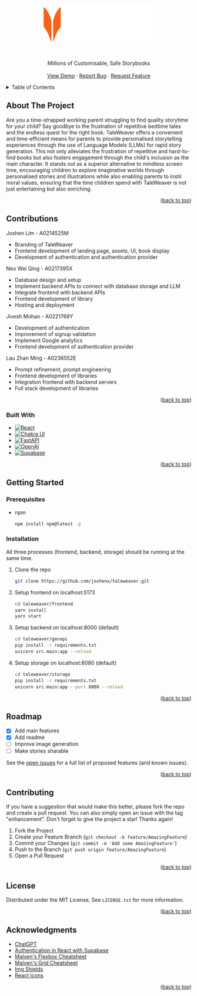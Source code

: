 <!-- Improved compatibility of back to top link: See: https://github.com/othneildrew/Best-README-Template/pull/73 -->

<a name="readme-top"></a>

<!--
*** Thanks for checking out the Best-README-Template. If you have a suggestion
*** that would make this better, please fork the repo and create a pull request
*** or simply open an issue with the tag "enhancement".
*** Don't forget to give the project a star!
*** Thanks again! Now go create something AMAZING! :D
-->

<!-- PROJECT SHIELDS -->
<!--
*** I'm using markdown "reference style" links for readability.
*** Reference links are enclosed in brackets [ ] instead of parentheses ( ).
*** See the bottom of this document for the declaration of the reference variables
*** for contributors-url, forks-url, etc. This is an optional, concise syntax you may use.
*** https://www.markdownguide.org/basic-syntax/#reference-style-links
-->

<!-- PROJECT LOGO -->
<br />
<div align="center">
  <a href="https://github.com/joshenx/taleweaver">
    <img style="margin: 2rem" src="/frontend/src/images/taleweaver_logo_color_light.svg" alt="TaleWeaver Logo" width="300" height="100">
  </a>

  <p align="center">
    Millions of Customisable, Safe Storybooks
    <br />
    <br />
    <a href="https://taleweaver.onrender.com/">View Demo</a>
    ·
    <a href="https://github.com/joshenx/taleweaver/issues">Report Bug</a>
    ·
    <a href="https://github.com/joshenx/taleweaver/issues">Request Feature</a>
  </p>
</div>

<!-- TABLE OF CONTENTS -->
<details>
  <summary>Table of Contents</summary>
  <ol>
    <li>
      <a href="#about-the-project">About The Project</a>
      <ul>
        <li><a href="#built-with">Built With</a></li>
      </ul>
    </li>
    <li>
      <a href="#getting-started">Getting Started</a>
      <ul>
        <li><a href="#prerequisites">Prerequisites</a></li>
        <li><a href="#installation">Installation</a></li>
      </ul>
    </li>
    <li><a href="#roadmap">Roadmap</a></li>
    <li><a href="#contributing">Contributing</a></li>
    <li><a href="#license">License</a></li>
    <li><a href="#contact">Contact</a></li>
    <li><a href="#acknowledgments">Acknowledgments</a></li>
  </ol>
</details>

<!-- ABOUT THE PROJECT -->

## About The Project

Are you a time-strapped working parent struggling to find quality storytime for your child? Say goodbye to the frustration of repetitive bedtime tales and the endless quest for the right book. TaleWeaver offers a convenient and time-efficient means for parents to provide personalised storytelling experiences through the use of Language Models (LLMs) for rapid story generation. This not only alleviates the frustration of repetitive and hard-to-find books but also fosters engagement through the child's inclusion as the main character. It stands out as a superior alternative to mindless screen time, encouraging children to explore imaginative worlds through personalised stories and illustrations while also enabling parents to instil moral values, ensuring that the time children spend with TaleWeaver is not just entertaining but also enriching.

<p align="right">(<a href="#readme-top">back to top</a>)</p>

<!-- CONTACT -->

## Contributions

Joshen Lim - A0214525M

- Branding of TaleWeaver
- Frontend development of landing page, assets, UI, book display
- Development of authentication and authentication provider

Neo Wei Qing - A0217395X

- Database design and setup
- Implement backend APIs to connect with database storage and LLM
- Integrate frontend with backend APIs
- Frontend development of library
- Hosting and deployment

Jivesh Mohan - A0221768Y

- Development of authentication
- Improvement of signup validation
- Implement Google analytics
- Frontend development of authentication provider

Lau Zhan Ming - A0236552E

- Prompt refinement, prompt engineering
- Frontend development of libraries
- Integration frontend with backend servers
- Full stack development of libraries

<p align="right">(<a href="#readme-top">back to top</a>)</p>

### Built With

- [![React][React.js]][React-url]
- [![Chakra UI][Chakra-ui]][Chakra-url]
- [![FastAPI][FastAPI]][FastAPI-url]
- [![OpenAI][OpenAI]][OpenAI-url]
- [![Supabase][Supabase-icon]][Supabase-url]

<p align="right">(<a href="#readme-top">back to top</a>)</p>

<!-- GETTING STARTED -->

## Getting Started

### Prerequisites

- npm
  ```sh
  npm install npm@latest -g
  ```

### Installation

All three processes (frontend, backend, storage) should be running at the same time.

1. Clone the repo
   ```sh
   git clone https://github.com/joshenx/taleweaver.git
   ```
2. Setup frontend on localhost:5173
   ```sh
   cd taleweaver/frontend
   yarn install
   yarn start
   ```
3. Setup backend on localhost:8000 (default)
   ```sh
   cd taleweaver/genapi
   pip install -r requirements.txt
   uvicorn src.main:app --reload
   ```
4. Setup storage on localhost:8080 (default)
   ```sh
   cd taleweaver/storage
   pip install -r requirements.txt
   uvicorn src.main:app --port 8080 --reload
   ```

<p align="right">(<a href="#readme-top">back to top</a>)</p>

<!-- ROADMAP -->

## Roadmap

- [x] Add main features
- [x] Add readme
- [ ] Improve image generation
- [ ] Make stories sharable

See the [open issues](https://github.com/joshenx/taleweaver/issues) for a full list of proposed features (and known issues).

<p align="right">(<a href="#readme-top">back to top</a>)</p>

<!-- CONTRIBUTING -->

## Contributing

If you have a suggestion that would make this better, please fork the repo and create a pull request. You can also simply open an issue with the tag "enhancement".
Don't forget to give the project a star! Thanks again!

1. Fork the Project
2. Create your Feature Branch (`git checkout -b feature/AmazingFeature`)
3. Commit your Changes (`git commit -m 'Add some AmazingFeature'`)
4. Push to the Branch (`git push origin feature/AmazingFeature`)
5. Open a Pull Request

<p align="right">(<a href="#readme-top">back to top</a>)</p>

<!-- LICENSE -->

## License

Distributed under the MIT License. See `LICENSE.txt` for more information.

<p align="right">(<a href="#readme-top">back to top</a>)</p>

<!-- ACKNOWLEDGMENTS -->

## Acknowledgments

- [ChatGPT](https://chat.openai.com/)
- [Authentication in React with Supabase](https://blog.openreplay.com/authentication-in-react-with-supabase/)
- [Malven's Flexbox Cheatsheet](https://flexbox.malven.co/)
- [Malven's Grid Cheatsheet](https://grid.malven.co/)
- [Img Shields](https://shields.io)
- [React Icons](https://react-icons.github.io/react-icons/search)

<p align="right">(<a href="#readme-top">back to top</a>)</p>

<!-- MARKDOWN LINKS & IMAGES -->
<!-- https://www.markdownguide.org/basic-syntax/#reference-style-links -->

[React.js]: https://img.shields.io/badge/React-20232A?style=for-the-badge&logo=react&logoColor=61DAFB
[React-url]: https://reactjs.org/
[Chakra-ui]: https://shields.io/badge/chakra--ui-black?logo=chakraui&style=for-the-badge
[Chakra-url]: https://chakra-ui.com/
[FastAPI]: https://img.shields.io/badge/FastAPI-black?style=for-the-badge&logo=fastapi
[FastAPI-url]: https://fastapi.tiangolo.com/
[Supabase-icon]: https://shields.io/badge/supabase-black?logo=supabase&style=for-the-badge
[Supabase-url]: https://supabase.com/
[OpenAI]: https://shields.io/badge/OpenAI-black?logo=openai&style=for-the-badge
[OpenAI-url]: https://openai.com/
